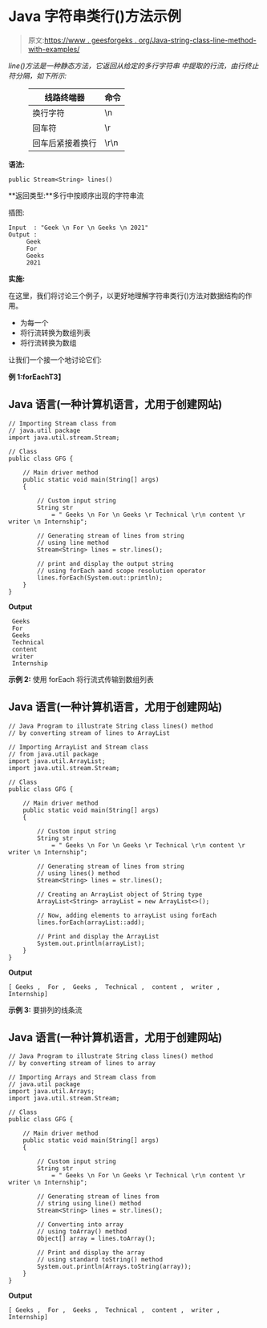 # Java 字符串类行()方法示例

> 原文:[https://www . geesforgeks . org/Java-string-class-line-method-with-examples/](https://www.geeksforgeeks.org/java-string-class-lines-method-with-examples/)

*line()*方法是一种静态方法，它返回从给定的多行字符串 中提取的*行流，由行终止符分隔，如下所示:*

<figure class="table">

| 线路终端器 | 命令 |
| --- | --- |
| 换行字符 | \n |
| 回车符 | \r |
| 回车后紧接着换行 | \r\n |

</figure>

**语法:**

```
public Stream<String> lines()
```

**返回类型:**多行中按顺序出现的字符串流

插图:

```
Input  : "Geek \n For \n Geeks \n 2021"
Output :
     Geek
     For
     Geeks
     2021
```

**实施:**

在这里，我们将讨论三个例子，以更好地理解字符串类行()方法对数据结构的作用。

*   为每一个
*   将行流转换为数组列表
*   将行流转换为数组

让我们一个接一个地讨论它们:

**例 1:**forEach**T3】**

## Java 语言(一种计算机语言，尤用于创建网站)

```
// Importing Stream class from
// java.util package
import java.util.stream.Stream;

// Class
public class GFG {

    // Main driver method
    public static void main(String[] args)
    {

        // Custom input string
        String str
            = " Geeks \n For \n Geeks \r Technical \r\n content \r writer \n Internship";

        // Generating stream of lines from string
        // using line method
        Stream<String> lines = str.lines();

        // print and display the output string
        // using forEach aand scope resolution operator
        lines.forEach(System.out::println);
    }
}
```

**Output**

```
 Geeks 
 For 
 Geeks 
 Technical 
 content 
 writer 
 Internship
```

**示例 2:** 使用 forEach 将行流式传输到数组列表

## Java 语言(一种计算机语言，尤用于创建网站)

```
// Java Program to illustrate String class lines() method
// by converting stream of lines to ArrayList 

// Importing ArrayList and Stream class
// from java.util package
import java.util.ArrayList;
import java.util.stream.Stream;

// Class
public class GFG {

    // Main driver method
    public static void main(String[] args)
    {

        // Custom input string
        String str
            = " Geeks \n For \n Geeks \r Technical \r\n content \r writer \n Internship";

        // Generating stream of lines from string
        // using lines() method
        Stream<String> lines = str.lines();

        // Creating an ArrayList object of String type
        ArrayList<String> arrayList = new ArrayList<>();

        // Now, adding elements to arrayList using forEach
        lines.forEach(arrayList::add);

        // Print and display the ArrayList
        System.out.println(arrayList);
    }
}
```

**Output**

```
[ Geeks ,  For ,  Geeks ,  Technical ,  content ,  writer ,  Internship]
```

**示例 3:** 要排列的线条流

## Java 语言(一种计算机语言，尤用于创建网站)

```
// Java Program to illustrate String class lines() method
// by converting stream of lines to array 

// Importing Arrays and Stream class from
// java.util package
import java.util.Arrays;
import java.util.stream.Stream;

// Class
public class GFG {

    // Main driver method
    public static void main(String[] args)
    {

        // Custom input string
        String str
            = " Geeks \n For \n Geeks \r Technical \r\n content \r writer \n Internship";

        // Generating stream of lines from
        // string using line() method
        Stream<String> lines = str.lines();

        // Converting into array
        // using toArray() method
        Object[] array = lines.toArray();

        // Print and display the array
        // using standard toString() method
        System.out.println(Arrays.toString(array));
    }
}
```

**Output**

```
[ Geeks ,  For ,  Geeks ,  Technical ,  content ,  writer ,  Internship]
```